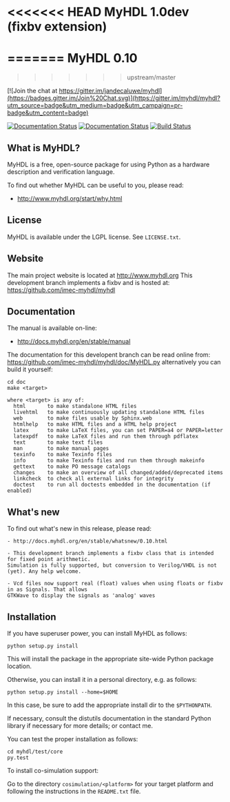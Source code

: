 <<<<<<< HEAD
MyHDL 1.0dev (fixbv extension)
============
=======
MyHDL 0.10 
==========
>>>>>>> upstream/master

[![Join the chat at https://gitter.im/jandecaluwe/myhdl](https://badges.gitter.im/Join%20Chat.svg)](https://gitter.im/myhdl/myhdl?utm_source=badge&utm_medium=badge&utm_campaign=pr-badge&utm_content=badge)

[![Documentation Status](https://readthedocs.org/projects/myhdl/badge/?version=stable)](http://docs.myhdl.org/en/stable/manual)
[![Documentation Status](https://readthedocs.org/projects/myhdl/badge/?version=latest)](http://docs.myhdl.org/en/latest/manual)
[![Build Status](https://travis-ci.org/myhdl/myhdl.svg?branch=master)](https://travis-ci.org/myhdl/myhdl)

What is MyHDL?
--------------
MyHDL is a free, open-source package for using Python as a hardware
description and verification language.

To find out whether MyHDL can be useful to you, please read:

   - http://www.myhdl.org/start/why.html

License
-------
MyHDL is available under the LGPL license.  See ``LICENSE.txt``.

Website
-------
The main project website is located at http://www.myhdl.org
This development branch implements a fixbv and is hosted at: https://github.com/imec-myhdl/myhdl


Documentation
-------------
The manual is available on-line:

   - http://docs.myhdl.org/en/stable/manual

The documentation for this developent branch can be read online from: https://github.com/imec-myhdl/myhdl/doc/MyHDL.py
alternatively you can build it yourself:

```
cd doc
make <target>

where <target> is any of:
  html       to make standalone HTML files
  livehtml   to make continuously updating standalone HTML files
  web        to make files usable by Sphinx.web
  htmlhelp   to make HTML files and a HTML help project
  latex      to make LaTeX files, you can set PAPER=a4 or PAPER=letter
  latexpdf   to make LaTeX files and run them through pdflatex
  text       to make text files
  man        to make manual pages
  texinfo    to make Texinfo files
  info       to make Texinfo files and run them through makeinfo
  gettext    to make PO message catalogs
  changes    to make an overview of all changed/added/deprecated items
  linkcheck  to check all external links for integrity
  doctest    to run all doctests embedded in the documentation (if enabled)
```

What's new
----------
To find out what's new in this release, please read:


    - http://docs.myhdl.org/en/stable/whatsnew/0.10.html

    - This development branch implements a fixbv class that is intended for fixed point arithmetic.
    Simulation is fully supported, but conversion to Verilog/VHDL is not (yet). Any help welcome.

    - Vcd files now support real (float) values when using floats or fixbv in as Signals. That allows 
    GTKWave to display the signals as 'analog' waves


Installation
------------
If you have superuser power, you can install MyHDL as follows:

```
python setup.py install
```

This will install the package in the appropriate site-wide Python
package location.

Otherwise, you can install it in a personal directory, e.g. as
follows:

```
python setup.py install --home=$HOME
```

In this case, be sure to add the appropriate install dir to the
``$PYTHONPATH``.

If necessary, consult the distutils documentation in the standard
Python library if necessary for more details;
or contact me.

You can test the proper installation as follows:

```
cd myhdl/test/core
py.test
```

To install co-simulation support:

Go to the directory ``cosimulation/<platform>`` for your target platform
and following the instructions in the ``README.txt`` file.
